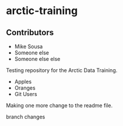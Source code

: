 # arctic-training

## Contributors
 - Mike Sousa
 - Someone else
 - Someone else else
 
Testing repository for the Arctic Data Training.

* Apples
* Oranges
* Git Users

Making one more change to the readme file.

branch changes